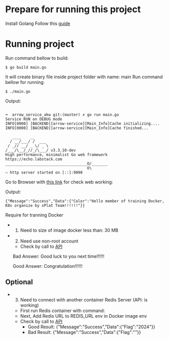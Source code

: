 # Prepare for running this project
Install Golang
Follow this [guide](https://go.dev/doc/install)
# Running project
Run command bellow to build:
<pre><code>$ go build main.go
</code></pre>
It will create binary file inside project folder with name: main
Run command bellow for running:
<pre><code>$ ./main.go
</code></pre>

Output:

<pre><code>
➜  arrow_service_akw git:(master) ✗ go run main.go  
Service RUN on DEBUG mode
INFO[0000] [BACKEND][arrow-service][Main_Info]Cache initializing.... 
INFO[0000] [BACKEND][arrow-service][Main_Info]Cache finished... 

   ____    __
  / __/___/ /  ___
 / _// __/ _ \/ _ \
/___/\__/_//_/\___/ v3.3.10-dev
High performance, minimalist Go web framework
https://echo.labstack.com
____________________________________O/_______
                                    O\
⇨ http server started on [::]:9090
</code></pre>

Go to Browser with [this link](http://localhost:9090/arrow/api/v1.0/greeting) for check web working:

Output:
<pre><code>{"Message":"Success","Data":{"Color":"Hello member of training Docker, K8s organize by xPlat Team!!!!!!"}}
</code></pre>

Require for tranning Docker
- 1. Need to size of image docker less than: 30 MB
- 2. Need use non-root account
  + Check by call to [API](http://localhost:9090/arrow/api/v1.0/user)

  Bad Answer: Good luck to you next time!!!!!!
  
  Good Answer: Congratulation!!!!!!

## Optional 
- 3. Need to connect with another container Redis Server (API: is working)
  + First run Redis container with command:
  + Next, Add Redis URL to REDIS_URL env in Docker image env
  + Check by call to [API](http://localhost:9090/arrow/api/v1.0/communicate)
    + Good Result: {"Message":"Success","Data":{"Flag":"2024"}}
    + Bad Result: {"Message":"Success","Data":{"Flag":""}}
